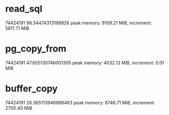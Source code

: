 # read_sql

74424191
98.34474313199826
peak memory: 9109.21 MiB, increment: 5811.71 MiB


# pg_copy_from

74424191
47.655130746001305
peak memory: 4032.13 MiB, increment: 0.01 MiB


# buffer_copy

74424191
28.365113946998463
peak memory: 8746.71 MiB, increment: 2700.40 MiB
